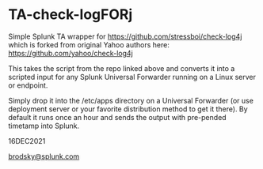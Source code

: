 # TA-check-logFORj
Simple Splunk TA wrapper for https://github.com/stressboi/check-log4j which is forked from original Yahoo authors here: https://github.com/yahoo/check-log4j

This takes the script from the repo linked above and converts it into a scripted input for any Splunk Universal Forwarder running on a Linux server or endpoint. 

Simply drop it into the /etc/apps directory on a Universal Forwarder (or use deployment server or your favorite distribution method to get it there). By default it runs once an hour and sends the output with pre-pended timetamp into Splunk. 

16DEC2021

brodsky@splunk.com
